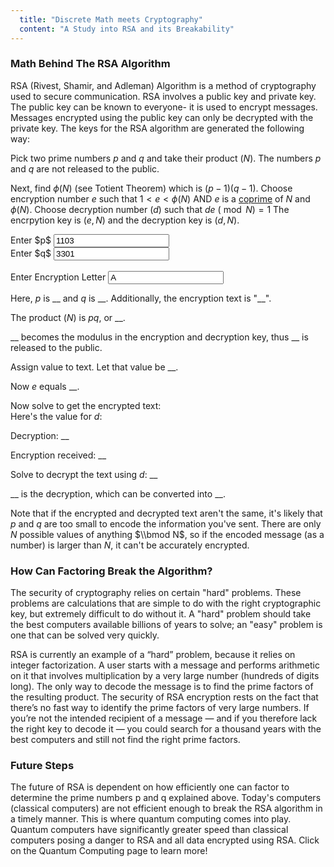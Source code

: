 ```yaml
---
  title: "Discrete Math meets Cryptography"
  content: "A Study into RSA and its Breakability"
---
```



### Math Behind The RSA Algorithm

RSA (Rivest, Shamir, and Adleman) Algorithm is a method of cryptography used to secure communication.
RSA involves a public key and private key. The public key can be known to everyone- it is used to encrypt messages. Messages encrypted using the public key can only be decrypted with the private key. The keys for the RSA algorithm are generated the following way:

Pick two prime numbers $p$ and $q$ and take their product ($N$). The numbers $p$ and $q$ are not released to the public.

Next, find $\phi(N)$  (see Totient Theorem) which is $(p-1) (q-1)$.
Choose encryption number $e$ such that $1 < e < \phi (N)$ AND $e$ is a [coprime](https://en.wikipedia.org/wiki/Coprime_integers) of $N$ and $\phi(N)$.
Choose decryption number $(d)$ such that $de\ (\bmod N) = 1$
The encrpytion key is $(e, N)$ and the decryption key is $(d, N)$.

<form action="#">
  <div class="row gtr-uniform">
    <div class="col-6 col-12-xsmall">
      Enter $p$
      <input type="text" name="Enter p" onchange="refreshAll()" id="rsa-p" value="1103" placeholder="Enter p" />
    </div>
    <div class="col-6 col-12-xsmall">
      Enter $q$
      <input type="text" name="Enter q" onchange="refreshAll()" id="rsa-q" value="3301" placeholder="Enter q" />
    </div>
  </div>
  <br />
  <div class="row gtr-uniform">
    <div class="col-12 col-12-xsmall">
      Enter Encryption Letter
      <input type="text" name="Enter Encryption Letter" onchange="refreshAll()" id="rsa-t" value="A" placeholder="Encryption Letter" />
    </div>
  </div>
</form>
<div id="error" style="color:red;"></div>

Here, $p$ is <span class="p">\_\_</span> and $q$ is <span class="q">\_\_</span>.
Additionally, the encryption text is "<span class="tStr">\_\_</span>".

The product ($N$) is $pq$, or <span class="n">\_\_</span>.

<span class="n">\_\_</span> becomes the modulus in the encryption and decryption key, thus <span class="n">\_\_</span> is released to the public.

Assign value to text. Let that value be <span class="t">\_\_</span>.

Now $e$ equals <span class="e">\_\_</span>.

Now solve to get the encrypted text:
<span class="emod"></span>
<br>
Here's the value for $d$:
<span class="d"></span>

Decryption: <span class="priv-key">\_\_</span>

Encryption received: <span class="enc">\_\_</span>
<br>

Solve to decrypt the text using $d$: <span class="dmod">\_\_</span>

<span class="dec">\_\_</span> is the decryption, which can be converted into <span class="decStr">\_\_</span>.

Note that if the encrypted and decrypted text aren't the same, it's likely that $p$ and $q$ are too small to encode the information you've sent. There are only $N$ possible values of anything $\\bmod N$, so if the encoded message (as a number) is larger than $N$, it can't be accurately encrypted.

### How Can Factoring Break the Algorithm?

The security of cryptography relies on certain "hard" problems. These problems are calculations that are simple to do with the right cryptographic key, but extremely difficult to do without it. A "hard" problem should take the best computers available billions of years to solve; an "easy" problem is one that can be solved very quickly.

RSA is currently an example of a “hard” problem, because it relies on integer factorization. A user starts with a message and performs arithmetic on it that involves multiplication by a very large number (hundreds of digits long). The only way to decode the message is to find the prime factors of the resulting product. The security of RSA encryption rests on the fact that there’s no fast way to identify the prime factors of very large numbers. If you’re not the intended recipient of a message — and if you therefore lack the right key to decode it — you could search for a thousand years with the best computers and still not find the right prime factors.


### Future Steps

The future of RSA is dependent on how efficiently one can factor to determine the prime numbers p and q explained above. Today's computers (classical computers) are not efficient enough to break the RSA algorithm in a timely manner. This is where quantum computing comes into play. Quantum computers have significantly greater speed than classical computers posing a danger to RSA and all data encrypted using RSA. Click on the Quantum Computing page to learn more!


<script type="text/javascript"
  src="https://cdn.mathjax.org/mathjax/latest/MathJax.js?config=TeX-AMS-MML_HTMLorMML">
</script>
<script type="text/javascript">
  pEl = document.getElementById("rsa-p");
  qEl = document.getElementById("rsa-q");
  tEl = document.getElementById("rsa-t");
  p = 2;
  q = 7;

  function prime(n) {   
    // almost copied from https://www.geeksforgeeks.org/check-a-number-is-prime-or-not-using-javascript/         
    var i, flag = true;

    // Getting the value form text
    // field using DOM
    n = parseInt(n) || 0;
    if(n === 0) {
      return false;
    }
    for(i = 2; i <= n - 1; i++)
        if (n % i == 0) {
            flag = false;
            break;
        }

        // Check and display alert message
    if (flag == true)
        return true; // prime
    else
        return false; // not prime
  }
  // function gcd(x, y) {
  //   if(x === 0 || y === 0) {
  //     return 0;
  //   }
  //   if(x === y) {
  //     return x;
  //   }
  //   if(x >= y) {
  //     return gcd(x-y, y);
  //   }
  //   return gcd(x, y-x);
  // }
  // https://www.w3resource.com/javascript-exercises/javascript-math-exercise-8.php
  function gcd(x, y) {
    if ((typeof x !== 'number') || (typeof y !== 'number')) 
      return false;
    x = Math.abs(x);
    y = Math.abs(y);
    while(y) {
      var t = y;
      y = x % y;
      x = t;
    }
    return x;
  }
  function coprime(x, y) {
    return gcd(x, y) === 1;
  }
  function getE(N, totient) {
    i = 3;
    while (i < totient) {
      if (coprime(i, N) && coprime(i, totient)) {
        return i;
      }
      i += 2;
    }
    return 0;
  }
  // http://umaranis.com/2018/07/12/calculate-modular-exponentiation-powermod-in-javascript-ap-n/
  // calculates   base^exponent % modulus
  function powerMod(base, exponent, modulus) {
      if (modulus === 1) return 0;
      var result = 1;
      base = base % modulus;
      while (exponent > 0) {
          if (exponent % 2 === 1)  //odd number
              result = (result * base) % modulus;
          exponent = exponent >> 1; //divide by 2
          base = (base * base) % modulus;
      }
      return result;
  }

  function str2int(stringInput) {
    let output = "";
    for (var i = 0; i < stringInput.length; i++) {
        output += stringInput[i].charCodeAt(0).toString(2);
    }
    return parseInt(output, '2');
  }
  function int2str(intInput) {
    let output = "";
    while (intInput > 0) {
      output = String.fromCharCode(intInput % 128) + output;
      intInput = Math.floor(intInput/128);
    }
    return output;
  }

  // https://stackoverflow.com/questions/23279208/calculate-d-from-n-e-p-q-in-rsa#23281286
  function getD(a, m) {
    // validate inputs
    [a, m] = [Number(a), Number(m)]
    if (Number.isNaN(a) || Number.isNaN(m)) {
      return NaN // invalid input
    }
    a = (a % m + m) % m
    if (!a || m < 2) {
      return NaN // invalid input
    }
    // find the gcd
    const s = []
    let b = m
    while(b) {
      [a, b] = [b, a % b]
      s.push({a, b})
    }
    if (a !== 1) {
      return NaN // inverse does not exists
    }
    // find the inverse
    let x = 1
    let y = 0
    for(let i = s.length - 2; i >= 0; --i) {
      [x, y] = [y,  x - y * Math.floor(s[i].a / s[i].b)]
    }
    return (y % m + m) % m
  }

  // for loop copied from https://stackoverflow.com/questions/22754315/for-loop-for-htmlcollection-elements

  function refreshAll() {
    if(validateP() && validateQ()) {
      document.getElementById("error").innerHTML = "";
      updatePQ();
    } else {
      errorEl = document.getElementById("error");
      errorEl.innerHTML = "Error: Ensure that $p$ and $q$ are prime numbers less than 100000 <br /><br />";
      MathJax.Hub.Queue(["Typeset",MathJax.Hub,errorEl]);

      // updatePQ();
    }
  }
  function validateP() {
    testP = pEl.value;
    if(testP > 1 && testP < 100000 && prime(testP)) {
      p = testP;
      return true;
    } else {
      return false;
    }
  }

  function validateQ() {
    testQ = qEl.value;
    if(testQ > 1 && testQ < 100000 && prime(testQ)) {
      q = testQ;
      return true;
    } else {
      return false;
    }
  }

  function updatePQ() {

    // update p and q
    updateClass("p", p);
    updateClass("q", q);

    // update p and q
    updateClass("p-1", p-1);
    updateClass("q-1", q-1);

    // update n
    n = p * q;
    updateClass("n", n);

    // update totient
    totient = (p-1)*(q-1);
    updateClass("totient", totient);

    // update e
    e = getE(n, totient);
    updateClass("e", e);
    // update d https://stackoverflow.com/questions/23279208/calculate-d-from-n-e-p-q-in-rsa#23281286

    tStr = tEl.value;
    t = str2int(tStr);

    updateClass("tStr", tStr, "");
    updateClass("t", t);

    enc = powerMod(t, e, n);
    console.log("" + t + "^" + e + "\\ (\\bmod " + totient + ") = " + enc);
    updateClass("emod",
      "" + t + "^{" + e + "}\\ (\\bmod " + n + ") = " + enc
    );
    updateClass("enc", enc);

    d = getD(e, totient);
    updateClass("d", d);

    updateClass("priv-key", "(" + d + "," + n + ")");
    dec = powerMod(enc, d, n);
    updateClass("dmod", 
      "" + enc + "^{" + d + "}\\ (\\bmod " + n + ") = " + dec
    );
    updateClass("dec", dec)

    decStr = int2str(dec);
    updateClass("decStr", decStr, "");
  }

  function updateClass(className, expr, options) {
    var list = document.getElementsByClassName(className);
    for (var i = 0; i < list.length; i++) {
        updateEl(list[i], (options || "$") + expr + (options || "$"));
    }
  }

  function updateEl(el, expr) {
    el.innerHTML = expr;
    MathJax.Hub.Queue(["Typeset",MathJax.Hub,el]);
  }

  refreshAll();
</script>
